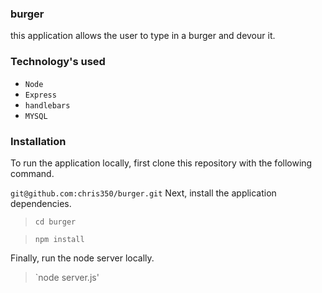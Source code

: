 ### burger

this application allows the user to type in a burger and devour it.

### Technology's used

* `Node`
* `Express`
* `handlebars`
* `MYSQL`

### Installation
To run the application locally, first clone this repository with the following command.

`git@github.com:chris350/burger.git`
Next, install the application dependencies.

>`cd burger`

>`npm install`

Finally, run the node server locally.

> `node server.js'
